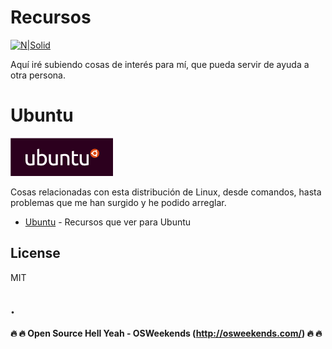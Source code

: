# Recursos

[![N|Solid](https://avatars0.githubusercontent.com/u/22279904?s=460&v=4)](https://www.mrcodedev.com)

Aquí iré subiendo cosas de interés para mí, que pueda servir de ayuda a otra persona. 

# Ubuntu
![](https://github.com/mrcodedev/Recursos/blob/master/ubuntu/img/logoubuntu.gif?raw=true)

Cosas relacionadas con esta distribución de Linux, desde comandos, hasta problemas que me han surgido y he podido arreglar.

* [Ubuntu](https://github.com/mrcodedev/Recursos/tree/master/ubuntu) - Recursos que ver para Ubuntu

License
----
MIT

.
----

**:fire: :fire: Open Source Hell Yeah - OSWeekends (http://osweekends.com/) :fire: :fire:**
